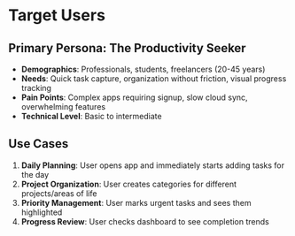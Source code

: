 # Target Users

## Primary Persona: The Productivity Seeker
- **Demographics**: Professionals, students, freelancers (20-45 years)
- **Needs**: Quick task capture, organization without friction, visual progress tracking
- **Pain Points**: Complex apps requiring signup, slow cloud sync, overwhelming features
- **Technical Level**: Basic to intermediate

## Use Cases
1. **Daily Planning**: User opens app and immediately starts adding tasks for the day
2. **Project Organization**: User creates categories for different projects/areas of life
3. **Priority Management**: User marks urgent tasks and sees them highlighted
4. **Progress Review**: User checks dashboard to see completion trends